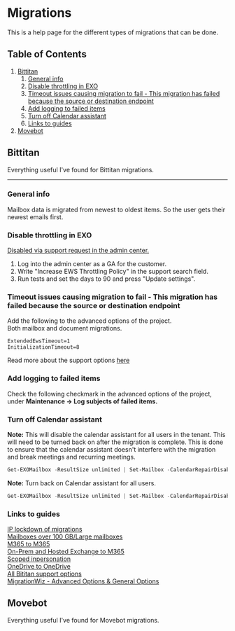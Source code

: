 # Migrations

This is a help page for the different types of migrations that can be done.

## Table of Contents <!-- omit in toc -->

1. [Bittitan](#bittitan)
   1. [General info](#general-info)
   2. [Disable throttling in EXO](#disable-throttling-in-exo)
   3. [Timeout issues causing migration to fail - This migration has failed because the source or destination endpoint](#timeout-issues-causing-migration-to-fail---this-migration-has-failed-because-the-source-or-destination-endpoint)
   4. [Add logging to failed items](#add-logging-to-failed-items)
   5. [Turn off Calendar assistant](#turn-off-calendar-assistant)
   6. [Links to guides](#links-to-guides)
2. [Movebot](#movebot)

## Bittitan

Everything useful I've found for Bittitan migrations.

---

### General info

Mailbox data is migrated from newest to oldest items. So the user gets their newest emails first.

### Disable throttling in EXO

[Disabled via support request in the admin center.](https://help.bittitan.com/hc/en-us/articles/12001669149851-How-to-Disable-EWS-Throttling-in-Exchange-Online)

1. Log into the admin center as a GA for the customer.
2. Write "Increase EWS Throttling Policy" in the support search field.
3. Run tests and set the days to 90 and press "Update settings".

### Timeout issues causing migration to fail - This migration has failed because the source or destination endpoint

Add the following to the advanced options of the project.  
Both mailbox and document migrations.

```text
ExtendedEwsTimeout=1
InitializationTimeout=8
```

Read more about the support options [here](#links-to-guides)

### Add logging to failed items

Check the following checkmark in the advanced options of the project, under **Maintenance -> Log subjects of failed items.**

### Turn off Calendar assistant

**Note:** This will disable the calendar assistant for all users in the tenant. This will need to be turned back on after the migration is complete. This is done to ensure that the calendar assistant doesn't interfere with the migration and break meetings and recurring meetings.

```powershell
Get-EXOMailbox -ResultSize unlimited | Set-Mailbox -CalendarRepairDisabled $true
```

**Note:** Turn back on Calendar assistant for all users.

```powershell
Get-EXOMailbox -ResultSize unlimited | Set-Mailbox -CalendarRepairDisabled $false
```

### Links to guides

[IP lockdown of migrations](https://help.bittitan.com/hc/en-us/articles/115008252928-IP-Addresses-Connected-to-During-IP-LockDown#set-advanced-options-for-the-project-in-migrationwiz-0-0)  
[Mailboxes over 100 GB/Large mailboxes](https://help.bittitan.com/hc/en-us/articles/360044916654-Microsoft-365-Mailbox-Migration-FAQ#-migrating-mailboxes-larger-than-100gb-0-22)  
[M365 to M365](https://help.bittitan.com/hc/en-us/articles/6488570876955-Exchange-Online-Microsoft-365-to-Exchange-Online-Microsoft-365-Mailbox-Migration-Guide)  
[On-Prem and Hosted Exchange to M365](https://help.bittitan.com/hc/en-us/articles/115008266088-Exchange-2007-Hosted-and-On-Premises-to-Microsoft-365-Migration-Guide)  
[Scoped inpersonation](https://help.bittitan.com/hc/en-us/articles/115015661147-MigrationWiz-Impersonation-and-Delegation-for-Microsoft-365-Exchange-Migrations#scoped-impersonation-with-ews-0-3)  
[OneDrive to OneDrive](https://help.bittitan.com/hc/en-us/articles/360011172673-OneDrive-to-OneDrive-for-Business-without-Versions-and-Metadata-migration-guide)  
[All Bititan support options](https://help.bittitan.com/hc/en-us/articles/360043369293-MigrationWiz-Support-Options)  
[MigrationWiz - Advanced Options & General Options](https://help.bittitan.com/hc/en-us/articles/360043891714-MigrationWiz-Advanced-Options-General-Options#h_01HC38V3KNNRY4TEJG0AW70QVC)

<!-- [Set MailboxGUID to null/User is stuck as MailUser and cant get mailbox](https://www.alitajran.com/hard-delete-mailbox-microsoft-365) -->

## Movebot

Everything useful I've found for Movebot migrations.
